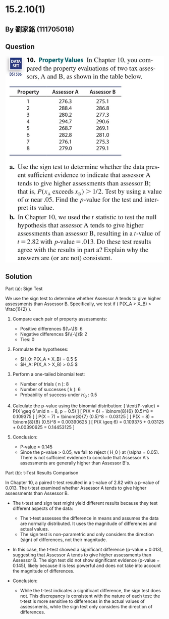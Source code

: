 # 15.2.10(1)
## By 劉家銘 (111705018)

## Question
![image](https://github.com/HWTeng-Course/202402-Statistics/blob/main/Images/15.2.10.jpg)


## Solution
Part (a): Sign Test

We use the sign test to determine whether Assessor A tends to give higher assessments than Assessor B. Specifically, we test if \( P(X_A > X_B) > \frac{1}{2} \).

1. Compare each pair of property assessments:
    - Positive differences $(\+\)$: 6
    - Negative differences $(\(-\))$: 2
    - Ties: 0

2. Formulate the hypotheses:
    - $H_0: P(X_A > X_B) = 0.5 $
    - $H_A: P(X_A > X_B) > 0.5 $

3. Perform a one-tailed binomial test:
    - Number of trials ( n ): 8
    - Number of successes ( k ): 6
    - Probability of success under $H_0$ : 0.5

4. Calculate the p-value using the binomial distribution:
    \[
    \text{P-value} = P(X \geq 6 \mid n = 8, p = 0.5)
    \]
    \[
    P(X = 6) = \binom{8}{6} (0.5)^8 = 0.109375
    \]
    \[
    P(X = 7) = \binom{8}{7} (0.5)^8 = 0.03125
    \]
    \[
    P(X = 8) = \binom{8}{8} (0.5)^8 = 0.00390625
    \]
    \[
    P(X \geq 6) = 0.109375 + 0.03125 + 0.00390625 = 0.14453125
    \]

5. Conclusion:
    - P-value ≈ 0.145
    - Since the p-value > 0.05, we fail to reject \( H_0 \) at \(\alpha = 0.05\). There is not sufficient evidence to conclude that Assessor A's assessments are generally higher than Assessor B's.

Part (b): t-Test Results Comparison

In Chapter 10, a paired t-test resulted in a t-value of 2.82 with a p-value of 0.013. The t-test examined whether Assessor A tends to give higher assessments than Assessor B.

- The t-test and sign test might yield different results because they test different aspects of the data:
    - The t-test assesses the difference in means and assumes the data are normally distributed. It uses the magnitude of differences and actual values.
    - The sign test is non-parametric and only considers the direction (sign) of differences, not their magnitude.

- In this case, the t-test showed a significant difference (p-value = 0.013), suggesting that Assessor A tends to give higher assessments than Assessor B. The sign test did not show significant evidence (p-value = 0.145), likely because it is less powerful and does not take into account the magnitude of differences.

- Conclusion:
    - While the t-test indicates a significant difference, the sign test does not. This discrepancy is consistent with the nature of each test: the t-test is more sensitive to differences in the actual values of assessments, while the sign test only considers the direction of differences.
